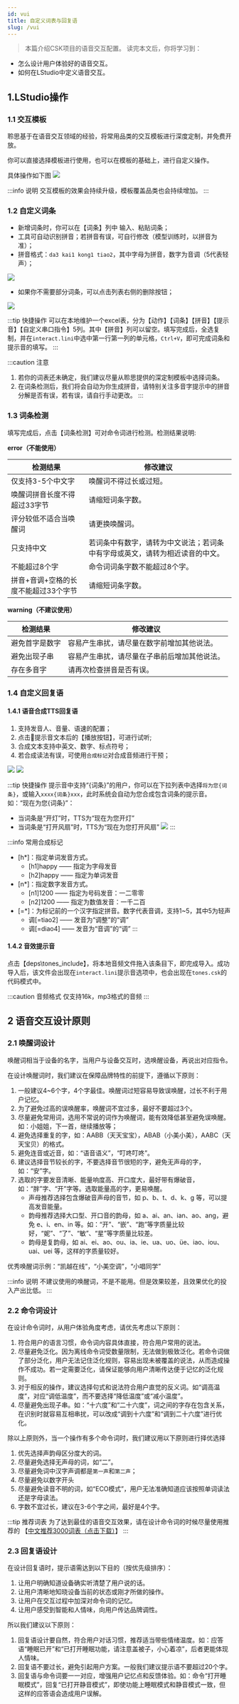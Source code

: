 ```yaml
---
id: vui
title: 自定义词表与回复语
slug: /vui
---
```


>本篇介绍CSK项目的语音交互配置。
读完本文后，你将学习到：
- 怎么设计用户体验好的语音交互。
- 如何在LStudio中定义语音交互。

## 1.LStudio操作

### 1.1 交互模板

聆思基于在语音交互领域的经验，将常用品类的交互模板进行深度定制，并免费开放。

你可以直接选择模板进行使用，也可以在模板的基础上，进行自定义操作。

具体操作如下图
![](./files/template.png)

:::info 说明
交互模板的效果会持续升级，模板覆盖品类也会持续增加。
:::


### 1.2 自定义词条

- 新增词条时，你可以在【词条】列中 输入、粘贴词条；
- 工具可自动识别拼音；若拼音有误，可自行修改（模型训练时，以拼音为准）；
- 拼音格式：`da3 kai1 kong1 tiao2`，其中字母为拼音，数字为音调（5代表轻声）；


![](./files/interact.png)

- 如果你不需要部分词条，可以点击列表右侧的删除按钮；

![](./files/16112348737585.png)


:::tip 快捷操作
可以在本地维护一个excel表，分为【动作】【词条】【拼音】【提示音】【自定义串口指令】5列。其中【拼音】列可以留空。填写完成后，全选复制，并在`interact.lini`中选中第一行第一列的单元格，`Ctrl+V`，即可完成词条和提示音的填写。
:::


:::caution 注意
1. 若你的词表还未确定，我们建议尽量从聆思提供的深定制模板中选择词条。
2. 在词条检测后，我们将会自动为你生成拼音，请特别关注多音字提示中的拼音分解是否有误，若有误，请自行手动更改。
:::



### 1.3 词条检测

填写完成后，点击【词条检测】可对命令词进行检测。检测结果说明:

**error（不能使用）**

| 检测结果 | 修改建议 |
| -- | -- |
| 仅支持3-5个中文字 | 唤醒词不得过长或过短。|
| 唤醒词拼音长度不得超过33字节 | 请缩短词条字数。|
| 评分较低不适合当唤醒词 | 请更换唤醒词。|
| 只支持中文 | 若词条中有数字，请转为中文说法；若词条中有字母或英文，请转为相近读音的中文。|
| 不能超过8个字 | 命令词词条字数不能超过8个字。|
| 拼音+音调+空格的长度不能超过33个字节 | 请缩短词条字数。|

**warning（不建议使用）**

| 检测结果 | 修改建议 |
| -- | -- |
| 避免首字是数字 | 容易产生串扰，请尽量在数字前增加其他说法。|
| 避免出现子串 | 容易产生串扰，请尽量在子串前后增加其他说法。|
|  存在多音字 | 请再次检查拼音是否有误。|


### 1.4 自定义回复语

#### 1.4.1 语音合成TTS回复语

1. 支持发音人、音量、语速的配置；
2. 点击提示音文本后的【播放按钮】，可进行试听;
3. 合成文本支持中英文、数字、标点符号；
4. 若合成读法有误，可使用`合成标记`对合成音频进行干预；

![](./files/tts_config.png)
![](./files/tts.png)

:::tip 快捷操作
提示音中支持“{词条}”的用户，你可以在下拉列表中选择`将为您{词条}`，或输入`xxxx{词条}xxx`，此时系统会自动为您合成包含词条的提示音。
如：“现在为您{词条}”：
- 当词条是“开灯”时，TTS为“现在为您开灯”
- 当词条是“打开风扇”时，TTS为“现在为您打开风扇”
![](./files/tts_template.png)
:::

:::info 常用合成标记
- [h*]：指定单词发音方式。
	- [h1]happy —— 指定为字母发音
	- [h2]happy —— 指定为单词发音
- [n*]：指定数字发音方式。
	- [n1]1200 —— 指定为号码发音：一二零零
	- [n2]1200 —— 指定为数值发音：一千二百
- [=*]：为标记前的一个汉字指定拼音。数字代表音调，支持1~5，其中5为轻声
	- 调[=tiao2] —— 发音为“调整”的“调”
	- 调[=diao4] —— 发音为“音调”的“调”
:::

#### 1.4.2 音效提示音

点击【deps\tones_include】，将本地音频文件拖入该条目下，即完成导入。成功导入后，该文件会出现在`interact.lini`提示音选项中，也会出现在`tones.csk`的代码模式中。

:::caution 音频格式
仅支持16k，mp3格式的音频
:::


## 2 语音交互设计原则

### 2.1 唤醒词设计

唤醒词相当于设备的名字，当用户与设备交互时，选唤醒设备，再说出对应指令。

在设计唤醒词时，我们建议在保障品牌特性的前提下，遵循以下原则：
1. 一般建议4~6个字，4个字最佳。唤醒词过短容易导致误唤醒，过长不利于用户记忆。
2. 为了避免过高的误唤醒率，唤醒词不宜过多，最好不要超过3个。
3. 尽量避免常用词，选用不常说的词作为唤醒词，能有效降低甚至避免误唤醒。如：小姐姐，下一首，继续播放等；
4. 避免选择重复的字，如：AABB（天天宝宝），ABAB（小美小美），AABC（天天宝贝）的格式。
5. 避免连音或近音，如：“语音语义”，“叮咚叮咚”。
6. 建议选择音节较长的字，不要选择音节很短的字，避免无声母的字，如：“安”字。
7. 选取的字要发音清晰、能量响度高、开口度大，最好带有爆破音，如：“胖”字、“开”字等。选取能量高的字，更易唤醒。
    - 声母推荐选择包含爆破音声母的音节，如 p、b、t、d、k、g 等，可以提高发音能量。
    - 韵母推荐选择大口型、开口音的韵母，如 a、ai、an、ian、ao、ang，避免 e、i、en、in 等。如：“开”、“嵌”、“跑”等字质量比较好，“妮”、“了”、“敏”、“星”等字质量比较差。
    - 韵母是复韵母，如 ai、ei、ao、ou、ia、ie、ua、uo、üe、iao、iou、uai、uei 等，这样的字质量较好。

优秀唤醒词示例：“凯越在线”，“小美空调”，“小唱同学”

:::info 说明
不建议使用的唤醒词，不是不能用。但是效果较差，且效果优化的投入产出比低。
:::

### 2.2 命令词设计

在设计命令词时，从用户体验角度考虑，请优先考虑以下原则：
1. 符合用户的语言习惯，命令词内容具体直接，符合用户常用的说法。
2. 尽量避免泛化。因为离线命令词受数量限制，无法做到极致泛化。若命令词做了部分泛化，用户无法记住泛化规则，容易出现未被覆盖的说法，从而造成操作不成功。若一定需要泛化，请保证能够向用户清晰传达便于记忆的泛化规则。
3. 对于相反的操作，建议选择句式和说法符合用户直觉的反义词。如“调高温度”，对应“调低温度”，而不要选择“降低温度”或“减小温度”。
4. 尽量避免出现子串。如：“十六度”和“二十六度”，词之间的字存在包含关系，在识别时就容易互相串扰，可以改成“调到十六度”和“调到二十六度”进行优化。

除以上原则外，当一个操作有多个命令词时，我们建议用以下原则进行择优选择
1. 优先选择声韵母区分度大的词。
2. 尽量避免选择无声母的词，如“二”。
3. 尽量避免词中汉字声调都是`第一声`和`第二声`；
4. 尽量避免以数字开头
5. 尽量避免读音不明的词，如“ECO模式”，用户无法准确知道应该按照单词读法还是字母读法。
6. 字数不宜过长，建议在3-6个字之间，最好是4个字。

:::tip 推荐词表
为了达到最佳的语音交互效果，请在设计命令词的时候尽量使用推荐的 【[中文推荐3000词表（点击下载）](https://open.listenai.com/resource/open/doc_resource%2F%E8%BD%AF%E4%BB%B6%E5%BC%80%E5%8F%91%E6%8C%87%E5%8D%97%2F%E4%B8%AD%E6%96%87%E6%8E%A8%E8%8D%903000%E8%AF%8D%E8%A1%A8.xlsx)】
:::

### 2.3 回复语设计

在设计回复语时，提示语需达到以下目的（按优先级排序）：
1. 让用户明确知道设备确实听清楚了用户说的话。
2. 让用户清晰地知晓设备当前的状态或刚才所做的操作。
3. 让用户在交互过程中加深对命令词的记忆。
4. 让用户感受到智能和人情味，向用户传达品牌调性。

所以我们建议以下原则：
1. 回复语设计要自然，符合用户对话习惯，推荐适当带些情绪温度。如：应答语“睡眠已开”和“已打开睡眠功能，请注意盖被子，小心着凉”，后者更能体现人情味。
2. 回复语不要过长，避免引起用户方案。一般我们建议提示语不要超过20个字。
3. 回复语与命令词要一一对应，增强用户记忆点和反馈体验。如：命令“打开睡眠模式”，回复“已打开静音模式”，即使功能上睡眠模式和静音模式一致，但这样的应答语会造成用户误解。

